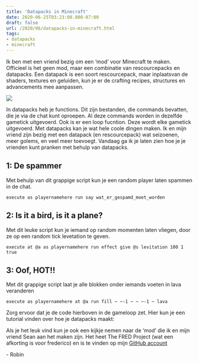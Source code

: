 ```yaml
---
title: 'Datapacks in Minecraft'
date: 2020-06-25T03:23:00.000-07:00
draft: false
url: /2020/06/datapacks-in-minecraft.html
tags: 
- datapacks
- minecraft
---
```


Ik ben met een vriend bezig om een ‘mod’ voor Minecraft te maken. Officieel is het geen mod, maar een combinatie van rescourcepacks en datapacks. Een datapack is een soort rescourcepack, maar inplaatsvan de shaders, textures en geluiden, kun je er de crafting recipes, structures en advancements mee aanpassen.

[![](https://1.bp.blogspot.com/-wTEuGOdOumg/XvJLCDE0rWI/AAAAAAAAHqk/SYRiZrNyg8cpQae9nsbrxmLOhq8qceAtgCK4BGAsYHg/w151-h164/bc270c23058d513de5124ffea6bf9199af7a2370.png)](https://1.bp.blogspot.com/-wTEuGOdOumg/XvJLCDE0rWI/AAAAAAAAHqk/SYRiZrNyg8cpQae9nsbrxmLOhq8qceAtgCK4BGAsYHg/s731/bc270c23058d513de5124ffea6bf9199af7a2370.png)

In datapacks heb je functions. Dit zijn bestanden, die commands bevatten, die je via de chat kunt oproepen. Al deze commands worden in dezelfde gametick uitgevoerd. Ook is er een loop fucntion. Deze wordt elke gametick uitgevoerd. Met datapacks kan je wat hele coole dingen maken. Ik en mijn vriend zijn bezig met een datapack (en rescourcepack) wat seizoenen, meer golems, en veel meer toevoegt. Vandaag ga ik je laten zien hoe je je vrienden kunt pranken met behulp van datapacks.

## 1: De spammer

Met behulp van dit grappige script kun je een random player laten spammen in de chat.

```
execute as playernamehere run say wat_er_gespamd_moet_worden
``` 

## 2: Is it a bird, is it a plane?

Met dit leuke script kun je iemand op random momenten laten vliegen, door ze op een random tick levetation te geven.

```
execute at @a as playernamehere run effect give @s levitation 100 1 true
```

## 3: Oof, HOT!!

Met dit grappige script laat je alle blokken onder iemands voeten in lava veranderen
  
```
execute as playernamehere at @a run fill ~ ~-1 ~ ~ ~-1 ~ lava
```

Zorg ervoor dat je de code hierboven in de gameloop zet. Hier kun je een tutorial vinden over hoe je datapacks maakt: 

Als je het leuk vind kun je ook een kijkje nemen naar de ‘mod’ die ik en mijn vriend Sean aan het maken zijn. Het heet The FRED Project (wat een afkorting is voor frederico) en is te vinden op mijn [GitHub account](https://github.com/RobinBoers/TheFREDProject)

\- Robin
